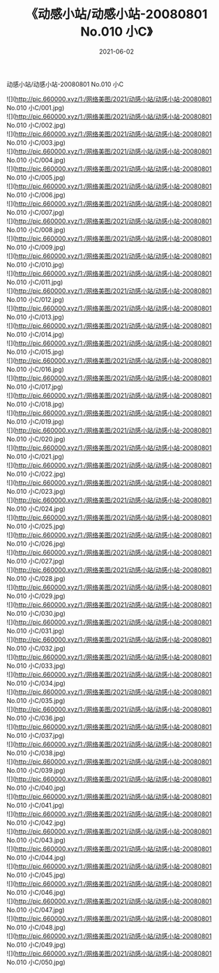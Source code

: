 ﻿---
layout: post
title:  《动感小站/动感小站-20080801 No.010 小C》
date:   2021-06-02
img: http://pic.660000.xyz/1:/网络美图/2021/动感小站/动感小站-20080801 No.010 小C/000.jpg
categories: [美女, 清纯, 唯美]
---

动感小站/动感小站-20080801 No.010 小C

 ![](http://pic.660000.xyz/1:/网络美图/2021/动感小站/动感小站-20080801 No.010 小C/001.jpg) <br>![](http://pic.660000.xyz/1:/网络美图/2021/动感小站/动感小站-20080801 No.010 小C/002.jpg) <br>![](http://pic.660000.xyz/1:/网络美图/2021/动感小站/动感小站-20080801 No.010 小C/003.jpg) <br>![](http://pic.660000.xyz/1:/网络美图/2021/动感小站/动感小站-20080801 No.010 小C/004.jpg) <br>![](http://pic.660000.xyz/1:/网络美图/2021/动感小站/动感小站-20080801 No.010 小C/005.jpg) <br>![](http://pic.660000.xyz/1:/网络美图/2021/动感小站/动感小站-20080801 No.010 小C/006.jpg) <br>![](http://pic.660000.xyz/1:/网络美图/2021/动感小站/动感小站-20080801 No.010 小C/007.jpg) <br>![](http://pic.660000.xyz/1:/网络美图/2021/动感小站/动感小站-20080801 No.010 小C/008.jpg) <br>![](http://pic.660000.xyz/1:/网络美图/2021/动感小站/动感小站-20080801 No.010 小C/009.jpg) <br>![](http://pic.660000.xyz/1:/网络美图/2021/动感小站/动感小站-20080801 No.010 小C/010.jpg) <br>![](http://pic.660000.xyz/1:/网络美图/2021/动感小站/动感小站-20080801 No.010 小C/011.jpg) <br>![](http://pic.660000.xyz/1:/网络美图/2021/动感小站/动感小站-20080801 No.010 小C/012.jpg) <br>![](http://pic.660000.xyz/1:/网络美图/2021/动感小站/动感小站-20080801 No.010 小C/013.jpg) <br>![](http://pic.660000.xyz/1:/网络美图/2021/动感小站/动感小站-20080801 No.010 小C/014.jpg) <br>![](http://pic.660000.xyz/1:/网络美图/2021/动感小站/动感小站-20080801 No.010 小C/015.jpg) <br>![](http://pic.660000.xyz/1:/网络美图/2021/动感小站/动感小站-20080801 No.010 小C/016.jpg) <br>![](http://pic.660000.xyz/1:/网络美图/2021/动感小站/动感小站-20080801 No.010 小C/017.jpg) <br>![](http://pic.660000.xyz/1:/网络美图/2021/动感小站/动感小站-20080801 No.010 小C/018.jpg) <br>![](http://pic.660000.xyz/1:/网络美图/2021/动感小站/动感小站-20080801 No.010 小C/019.jpg) <br>![](http://pic.660000.xyz/1:/网络美图/2021/动感小站/动感小站-20080801 No.010 小C/020.jpg) <br>![](http://pic.660000.xyz/1:/网络美图/2021/动感小站/动感小站-20080801 No.010 小C/021.jpg) <br>![](http://pic.660000.xyz/1:/网络美图/2021/动感小站/动感小站-20080801 No.010 小C/022.jpg) <br>![](http://pic.660000.xyz/1:/网络美图/2021/动感小站/动感小站-20080801 No.010 小C/023.jpg) <br>![](http://pic.660000.xyz/1:/网络美图/2021/动感小站/动感小站-20080801 No.010 小C/024.jpg) <br>![](http://pic.660000.xyz/1:/网络美图/2021/动感小站/动感小站-20080801 No.010 小C/025.jpg) <br>![](http://pic.660000.xyz/1:/网络美图/2021/动感小站/动感小站-20080801 No.010 小C/026.jpg) <br>![](http://pic.660000.xyz/1:/网络美图/2021/动感小站/动感小站-20080801 No.010 小C/027.jpg) <br>![](http://pic.660000.xyz/1:/网络美图/2021/动感小站/动感小站-20080801 No.010 小C/028.jpg) <br>![](http://pic.660000.xyz/1:/网络美图/2021/动感小站/动感小站-20080801 No.010 小C/029.jpg) <br>![](http://pic.660000.xyz/1:/网络美图/2021/动感小站/动感小站-20080801 No.010 小C/030.jpg) <br>![](http://pic.660000.xyz/1:/网络美图/2021/动感小站/动感小站-20080801 No.010 小C/031.jpg) <br>![](http://pic.660000.xyz/1:/网络美图/2021/动感小站/动感小站-20080801 No.010 小C/032.jpg) <br>![](http://pic.660000.xyz/1:/网络美图/2021/动感小站/动感小站-20080801 No.010 小C/033.jpg) <br>![](http://pic.660000.xyz/1:/网络美图/2021/动感小站/动感小站-20080801 No.010 小C/034.jpg) <br>![](http://pic.660000.xyz/1:/网络美图/2021/动感小站/动感小站-20080801 No.010 小C/035.jpg) <br>![](http://pic.660000.xyz/1:/网络美图/2021/动感小站/动感小站-20080801 No.010 小C/036.jpg) <br>![](http://pic.660000.xyz/1:/网络美图/2021/动感小站/动感小站-20080801 No.010 小C/037.jpg) <br>![](http://pic.660000.xyz/1:/网络美图/2021/动感小站/动感小站-20080801 No.010 小C/038.jpg) <br>![](http://pic.660000.xyz/1:/网络美图/2021/动感小站/动感小站-20080801 No.010 小C/039.jpg) <br>![](http://pic.660000.xyz/1:/网络美图/2021/动感小站/动感小站-20080801 No.010 小C/040.jpg) <br>![](http://pic.660000.xyz/1:/网络美图/2021/动感小站/动感小站-20080801 No.010 小C/041.jpg) <br>![](http://pic.660000.xyz/1:/网络美图/2021/动感小站/动感小站-20080801 No.010 小C/042.jpg) <br>![](http://pic.660000.xyz/1:/网络美图/2021/动感小站/动感小站-20080801 No.010 小C/043.jpg) <br>![](http://pic.660000.xyz/1:/网络美图/2021/动感小站/动感小站-20080801 No.010 小C/044.jpg) <br>![](http://pic.660000.xyz/1:/网络美图/2021/动感小站/动感小站-20080801 No.010 小C/045.jpg) <br>![](http://pic.660000.xyz/1:/网络美图/2021/动感小站/动感小站-20080801 No.010 小C/046.jpg) <br>![](http://pic.660000.xyz/1:/网络美图/2021/动感小站/动感小站-20080801 No.010 小C/047.jpg) <br>![](http://pic.660000.xyz/1:/网络美图/2021/动感小站/动感小站-20080801 No.010 小C/048.jpg) <br>![](http://pic.660000.xyz/1:/网络美图/2021/动感小站/动感小站-20080801 No.010 小C/049.jpg) <br>![](http://pic.660000.xyz/1:/网络美图/2021/动感小站/动感小站-20080801 No.010 小C/050.jpg) <br>